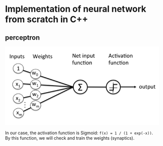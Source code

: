 # Implementation of neural network from scratch in C++
## perceptron

![illustration of our perceptron](https://github.com/omiaow/simple-neural-network/blob/main/figure.png)

In our case, the activation function is Sigmoid: `f(x) = 1 / (1 + exp(-x))`.\
By this function, we will check and train the weights (synaptics).